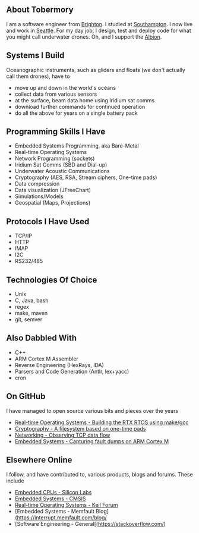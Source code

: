 

<!--
**tobermory/tobermory** is a ✨ _special_ ✨ repository because its `README.md` (this file) appears on your GitHub profile.

Here are some ideas to get you started:

- 🔭 I’m currently working on ...
- 🌱 I’m currently learning ...
- 👯 I’m looking to collaborate on ...
- 🤔 I’m looking for help with ...
- 💬 Ask me about ...
- 📫 How to reach me: ...
- 😄 Pronouns: ...
- ⚡ Fun fact: ...
-->

## About Tobermory

I am a software engineer from [Brighton](https://en.wikipedia.org/wiki/Brighton). I studied at [Southampton](https://www.southampton.ac.uk). I now live and work in [Seattle](https://www.seattletimes.com/). For my day job, I design, test and deploy code for what you might call underwater drones. Oh, and I support the [Albion](https://www.brightonandhovealbion.com/).

## Systems I Build

Oceanographic instruments, such as gliders and floats (we don't actually call them drones), have to
- move up and down in the world's oceans
- collect data from various sensors
- at the surface, beam data home using Iridium sat comms
- download further commands for continued operation
- do all the above for years on a single battery pack

## Programming Skills I Have

- Embedded Systems Programming, aka Bare-Metal
- Real-time Operating Systems
- Network Programming (sockets)
- Iridium Sat Comms (SBD and Dial-up)
- Underwater Acoustic Communications
- Cryptography (AES, RSA, Stream ciphers, One-time pads)
- Data compression 
- Data visualization (JFreeChart)
- Simulations/Models
- Geospatial (Maps, Projections)

## Protocols I Have Used

- TCP/IP
- HTTP
- IMAP
- I2C
- RS232/485

## Technologies Of Choice
- Unix
- C, Java, bash
- regex
- make, maven
- git, semver

## Also Dabbled With
- C++
- ARM Cortex M Assembler
- Reverse Engineering (HexRays, IDA)
- Parsers and Code Generation (Antlr, lex+yacc)
- cron

## On GitHub
I have managed to open source various bits and pieces over the years
- [Real-time Operating Systems - Building the RTX RTOS using make/gcc](https://github.com/tobermory/RTX-make-gcc)
- [Cryptography - A filesystem based on one-time pads](https://github.com/UW-APL-EIS/vernamfs) 
- [Networking - Observing TCP data flow](https://github.com/UW-APL-EIS/tcptee)
- [Embedded Systems - Capturing fault dumps on ARM Cortex M](https://github.com/tobermory/faultHandling-cortex-m)

## Elsewhere Online
I follow, and have contributed to, various products, blogs and forums.  These include

- [Embedded CPUs - Silicon Labs](https://silabs.com/community/mcu/32-bit/forum)
- [Embedded Systems - CMSIS](https://github.com/ARM-software/CMSIS_5/issues)
- [Real-time Operating Systems - Keil Forum](https://www.keil.com/forum/)
- [Embedded Systems - Memfault Blog](https://interrupt.memfault.com/blog/
- [Software Engineering - General[(https://stackoverflow.com/)

